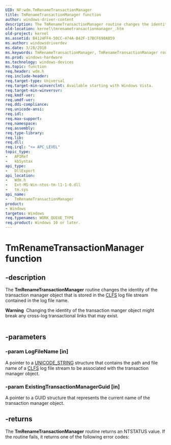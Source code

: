 ```yaml
---
UID: NF:wdm.TmRenameTransactionManager
title: TmRenameTransactionManager function
author: windows-driver-content
description: The TmRenameTransactionManager routine changes the identity of the transaction manager object that is stored in the CLFS log file stream contained in the log file name.
old-location: kernel\tmrenametransactionmanager_.htm
old-project: kernel
ms.assetid: B4124FF4-50CC-474A-B42F-17BCF698AB59
ms.author: windowsdriverdev
ms.date: 3/28/2018
ms.keywords: TmRenameTransactionManager, TmRenameTransactionManager routine [Kernel-Mode Driver Architecture], kernel.tmrenametransactionmanager_, wdm/TmRenameTransactionManager
ms.prod: windows-hardware
ms.technology: windows-devices
ms.topic: function
req.header: wdm.h
req.include-header: 
req.target-type: Universal
req.target-min-winverclnt: Available starting with Windows Vista.
req.target-min-winversvr: 
req.kmdf-ver: 
req.umdf-ver: 
req.ddi-compliance: 
req.unicode-ansi: 
req.idl: 
req.max-support: 
req.namespace: 
req.assembly: 
req.type-library: 
req.lib: 
req.dll: 
req.irql: "<= APC_LEVEL"
topic_type:
-	APIRef
-	kbSyntax
api_type:
-	DllExport
api_location:
-	Wdm.h
-	Ext-MS-Win-ntos-tm-l1-1-0.dll
-	tm.sys
api_name:
-	TmRenameTransactionManager
product:
- Windows
targetos: Windows
req.typenames: WORK_QUEUE_TYPE
req.product: Windows 10 or later.
---
```


# TmRenameTransactionManager function


## -description


The <b>TmRenameTransactionManager</b> routine changes the identity of the transaction manager object that is stored in the <a href="https://msdn.microsoft.com/4da3cb49-dc20-4713-813b-ff458c99ab90">CLFS</a> log file stream contained in the log file name.
<div class="alert"><b>Warning</b>  Changing the identity of the transaction manger object might break any cross-log transactional links that may exist.</div><div> </div>

## -parameters




### -param LogFileName [in]

A pointer to a <a href="https://msdn.microsoft.com/library/windows/hardware/ff564879">UNICODE_STRING</a> structure that contains the path and file name of a <a href="https://msdn.microsoft.com/4da3cb49-dc20-4713-813b-ff458c99ab90">CLFS</a> log file stream to be associated with the transaction manager object.


### -param ExistingTransactionManagerGuid [in]

A pointer to a GUID structure that represents the current name of the transaction manager object.


## -returns



The <b>TmRenameTransactionManager</b> routine returns an NTSTATUS value. If the routine fails, it returns one of the following error codes:



